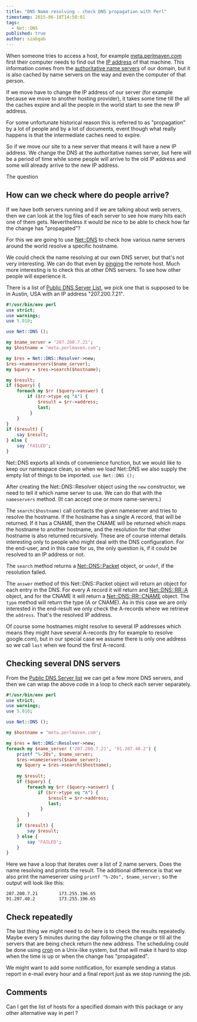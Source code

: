 ```yaml
---
title: "DNS Name resolving - check DNS propagation with Perl"
timestamp: 2015-06-18T14:50:01
tags:
  - Net::DNS
published: true
author: szabgab
---
```



When someone tries to access a host, for example [meta.perlmaven.com](https://meta.perlmaven.com/) first their computer needs
to find out the [IP address](http://en.wikipedia.org/wiki/IP_address) of that machine. This information comes
from the [authoritative name servers](https://en.wikipedia.org/wiki/Authoritative_name_server#Authoritative_name_server)
of our domain, but it is also cached by name servers on the way and even the computer of that person.


If we move have to change the IP address of our server (for example because we move to another hosting provider),
it takes some time till the all the caches expire and all the people in the world start to see the new IP address.

For some unfortunate historical reason this is referred to as "propagation" by a lot of people and by a lot of documents,
event though what really happens is that the intermediate caches need to expire.

So if we move our site to a new server that means it will have a new IP address. We change the DNS at the authoritative names server,
but here will be a period of time while some people will arrive to the old IP address and some will already arrive to the new IP address.

The question

## How can we check where do people arrive?

If we have both servers running and if we are talking about web servers, then we can look at the log files of each server to
see how many hits each one of them gets. Nevertheless it would be nice to be able to check how far the change has "propagated"?

For this we are going to use [Net::DNS](https://metacpan.org/pod/Net::DNS) to check how various name servers around the
world resolve a specific hostname.

We could check the name resolving at our own DNS server, but that's not very interesting. We can do that even by 
[pinging](/how-to-check-if-a-server-is-live-using-ping) the remote host. Much more interesting is to check this
at other DNS servers. To see how other people will experience it.

There is a list of [Public DNS Server List](http://public-dns.tk/), we pick one that is supposed to be
in Austin, USA with an IP address "207.200.7.21".

```perl
#!/usr/bin/env perl
use strict;
use warnings;
use 5.010;

use Net::DNS ();

my $name_server = '207.200.7.21';
my $hostname = 'meta.perlmaven.com';

my $res = Net::DNS::Resolver->new;
$res->nameservers($name_server);
my $query = $res->search($hostname);

my $result;
if ($query) {
    foreach my $rr ($query->answer) {
        if ($rr->type eq "A") {
            $result = $rr->address;
            last;
         }
    }
}
if ($result) {
    say $result;
} else {
    say 'FAILED';
}
```

Net::DNS exports all kinds of convenience function, but we would like to keep our namespace clean, so when we load Net::DNS we also supply the empty list
of things to be imported. `use Net::DNS ();`

After creating the Net::DNS::Resolver object using the `new` constructor, we need to tell it which name server to use. We can do that with the
`nameservers` method. (It can accept one or more name-servers.)

The `search($hostname)` call contacts the given nameserver and tries to resolve the hostname. If the hostname has a single A record, that will be returned.
If it has a CNAME, then the CNAME will be returned which maps the hostname to another hostname, and the resolution for that other hostname is also returned recursively.
These are of course internal details interesting only to people who might deal with the DNS configuration. For the end-user, and in this case for us, the
only question is, if it could be resolved to an IP address or not.

The `search` method returns a [Net::DNS::Packet](https://metacpan.org/pod/Net::DNS::Packet) object, or `undef`, if the resolution failed.

The `answer` method of this Net::DNS::Packet object will return an object for each entry in the DNS. For every A record it will return
and [Net::DNS::RR::A](https://metacpan.org/pod/Net::DNS::RR::A) object, and for the
CNAME it will return a [Net::DNS::RR::CNAME](https://metacpan.org/pod/Net::DNS::RR::CNAME) object. The `type` method will return the type (A or CNAME).
As in this case we are only interested in the end-result we only check the A-records where we retrieve the `address`. That's the resolved IP address.

Of course some hostnames might resolve to several IP addresses which means they might have several A-records (try for example to resolve google.com), but in
our special case we assume there is only one address so we call `last` when we found the first A-record.

## Checking several DNS servers

From the [Public DNS Server list](http://public-dns.tk/) we can get a few more DNS servers, and then we can wrap the above code
in a loop to check each server separately.

```perl
#!/usr/bin/env perl
use strict;
use warnings;
use 5.010;

use Net::DNS ();

my $hostname = 'meta.perlmaven.com';

my $res = Net::DNS::Resolver->new;
foreach my $name_server ('207.200.7.21', '91.207.40.2') {
    printf "%-20s", $name_server;
    $res->nameservers($name_server);
    my $query = $res->search($hostname);
    
    my $result;
    if ($query) {
        foreach my $rr ($query->answer) {
            if ($rr->type eq "A") {
                $result = $rr->address;
                last;
             }
        }
    }
    if ($result) {
        say $result;
    } else {
        say 'FAILED';
    }
}
```

Here we have a loop that iterates over a list of 2 name servers. Does the name resolving and prints the result.
The additional difference is that we also print the nameserver using `printf "%-20s", $name_server;` so the output
will look like this:

```
207.200.7.21        173.255.196.65
91.207.40.2         173.255.196.65
```

## Check repeatedly

The last thing we might need to do here is to check the results repeatedly. Maybe every 5 minutes during the day following the change
or till all the servers that are being check return the new address. The scheduling could be done using
[cron](/how-to-run-a-perl-script-automatciall-every) on a Unix-like system, but that will make it hard to stop when the time
is up or when the change has "propagated".

We might want to add some notification, for example sending a status report in e-mail every hour and a final report just as we stop
running the job.

## Comments

Can I get the list of hosts for a specified domain with this package or any other alternative way in perl ?


